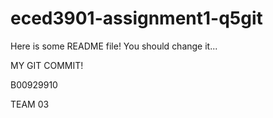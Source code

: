 # eced3901-assignment1-q5git

Here is some README file! You should change it...

MY GIT COMMIT!

B00929910

TEAM 03
